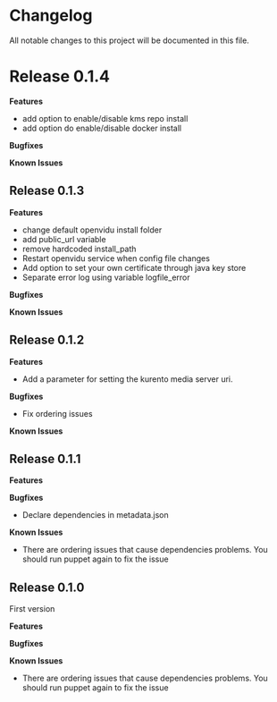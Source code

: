 # Changelog

All notable changes to this project will be documented in this file.

# Release 0.1.4

**Features**

* add option to enable/disable kms repo install
* add option do enable/disable docker install

**Bugfixes**


**Known Issues**


## Release 0.1.3

**Features**

* change default openvidu install folder
* add public_url variable
* remove hardcoded install_path
* Restart openvidu service when config file changes
* Add option to set your own certificate through java key store
* Separate error log using variable logfile_error


**Bugfixes**


**Known Issues**



## Release 0.1.2

**Features**

* Add a parameter for setting the kurento media server uri.

**Bugfixes**

* Fix ordering issues

**Known Issues**


## Release 0.1.1

**Features**

**Bugfixes**

* Declare dependencies in metadata.json

**Known Issues**

* There are ordering issues that cause dependencies problems. You should run puppet again to fix the issue



## Release 0.1.0

First version

**Features**

**Bugfixes**

**Known Issues**

* There are ordering issues that cause dependencies problems. You should run puppet again to fix the issue
